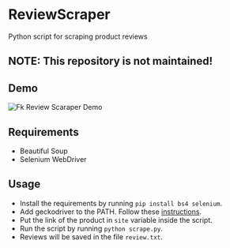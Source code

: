 # ReviewScraper
Python script for scraping product reviews 

## NOTE: This repository is not maintained!

## Demo
![Fk Review Scaraper Demo](/demo.gif?raw=true "Fk Review Scaraper Demo")

## Requirements
* Beautiful Soup
* Selenium WebDriver

## Usage
* Install the requirements by running `pip install bs4 selenium`.
* Add geckodriver to the PATH. Follow these [instructions](http://stackoverflow.com/questions/40208051/selenium-using-python-geckodriver-executable-needs-to-be-in-path).
* Put the link of the product in `site` variable inside the script.
* Run the script by running `python scrape.py`.
* Reviews will be saved in the file `review.txt`.
